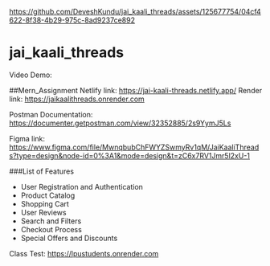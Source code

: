 
https://github.com/DeveshKundu/jai_kaali_threads/assets/125677754/04cf4622-8f38-4b29-975c-8ad9237ce892
# jai_kaali_threads

Video Demo: 


##Mern_Assignment
Netlify link: https://jai-kaali-threads.netlify.app/
Render link: https://jaikaalithreads.onrender.com

Postman Documentation: https://documenter.getpostman.com/view/32352885/2s9YymJ5Ls

Figma link: https://www.figma.com/file/MwnqbubChFWYZSwmyRv1qM/JaiKaaliThreads?type=design&node-id=0%3A1&mode=design&t=zC6x7RV1Jmr5l2xU-1

###List of Features
- User Registration and Authentication
- Product Catalog
- Shopping Cart
- User Reviews
- Search and Filters
- Checkout Process
- Special Offers and Discounts

Class Test: https://lpustudents.onrender.com
